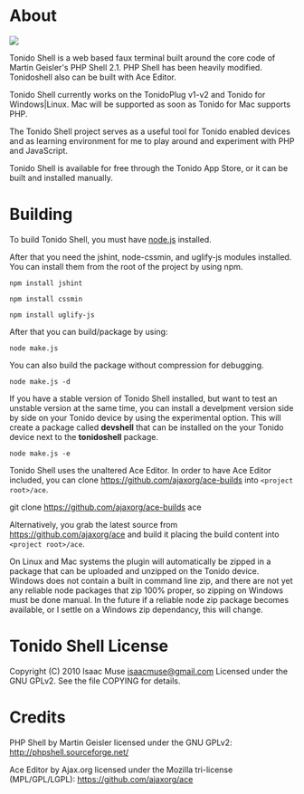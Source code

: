 # About

<img src="http://dl.dropbox.com/u/342698/TonidoShell/tonidoshell_preview.png" border="0"/>

Tonido Shell is a web based faux terminal built around the core code of Martin Geisler's PHP Shell 2.1. PHP Shell has been heavily modified.  Tonidoshell also can be built with Ace Editor.

Tonido Shell currently works on the TonidoPlug v1-v2 and Tonido for Windows|Linux. Mac will be supported as soon as Tonido for Mac supports PHP.

The Tonido Shell project serves as a useful tool for Tonido enabled devices and as learning environment for me to play around and experiment with PHP and JavaScript.

Tonido Shell is available for free through the Tonido App Store, or it can be built and installed manually.

# Building
To build Tonido Shell, you must have [node.js](https://nodejs.org "node.js") installed.

After that you need the jshint, node-cssmin, and uglify-js modules installed.  You can install them from the root of the project by using npm.

    npm install jshint

    npm install cssmin

    npm install uglify-js

After that you can build/package by using:

    node make.js

You can also build the package without compression for debugging.

    node make.js -d

If you have a stable version of Tonido Shell installed, but want to test an unstable version at the same time, you can install a develpment version side by side on your Tonido device by using the experimental option.  This will create a package called **devshell** that can be installed on the your Tonido device next to the **tonidoshell** package.

    node make.js -e

Tonido Shell uses the unaltered Ace Editor.  In order to have Ace Editor included, you can clone https://github.com/ajaxorg/ace-builds into ```<project root>/ace```.

   git clone https://github.com/ajaxorg/ace-builds ace

Alternatively, you grab the latest source from https://github.com/ajaxorg/ace and build it placing the build content into ```<project root>/ace```.

On Linux and Mac systems the plugin will automatically be zipped in a package that can be uploaded and unzipped on the Tonido device.  Windows does not contain a built in command line zip, and there are not yet any reliable node packages that zip 100% proper, so zipping on Windows must be done manual.  In the future if a reliable node zip package becomes available, or I settle on a Windows zip dependancy, this will change.

# Tonido Shell License
Copyright (C) 2010 Isaac Muse <isaacmuse@gmail.com>
Licensed under the GNU GPLv2.  See the file COPYING for details.

# Credits
PHP Shell by Martin Geisler licensed under the GNU GPLv2: http://phpshell.sourceforge.net/

Ace Editor by Ajax.org licensed under the Mozilla tri-license (MPL/GPL/LGPL): https://github.com/ajaxorg/ace

